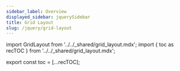 ```yaml
---
sidebar_label: Overview
displayed_sidebar: jquerySidebar
title: Grid Layout
slug: /jquery/grid-layout
---
```


import GridLayout from '../../_shared/grid_layout.mdx';
import { toc as recTOC } from '../../_shared/grid_layout.mdx';

export const toc = [...recTOC];

<GridLayout />